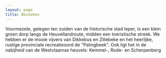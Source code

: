 ```yaml
---
layout: page
title: Bezoeken
---
```




Voormezele, gelegen ten zuiden van de historische stad Ieper, is een klein groen dorp langs de Heuvellandroute, midden een toeristische streek. We hebben er de mooie vijvers van Dikkebus en Zillebeke en het heerlijke, rustige provinciale recreatieoord de "Palingbeek". Ook ligt het in de nabijheid van de Westvlaamse heuvels: Kemmel-, Rode- en Scherpenberg